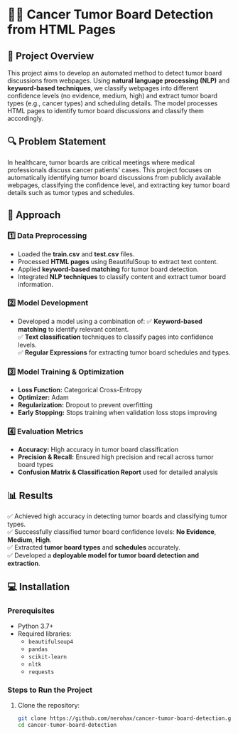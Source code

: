 # 🧑‍⚕️ Cancer Tumor Board Detection from HTML Pages  

## 📌 Project Overview  
This project aims to develop an automated method to detect tumor board discussions from webpages. Using **natural language processing (NLP)** and **keyword-based techniques**, we classify webpages into different confidence levels (no evidence, medium, high) and extract tumor board types (e.g., cancer types) and scheduling details. The model processes HTML pages to identify tumor board discussions and classify them accordingly.

## 🔍 Problem Statement  
In healthcare, tumor boards are critical meetings where medical professionals discuss cancer patients' cases. This project focuses on automatically identifying tumor board discussions from publicly available webpages, classifying the confidence level, and extracting key tumor board details such as tumor types and schedules.

## 🚀 Approach  

### 1️⃣ Data Preprocessing  
- Loaded the **train.csv** and **test.csv** files.  
- Processed **HTML pages** using BeautifulSoup to extract text content.  
- Applied **keyword-based matching** for tumor board detection.  
- Integrated **NLP techniques** to classify content and extract tumor board information.

### 2️⃣ Model Development  
- Developed a model using a combination of:
  ✅ **Keyword-based matching** to identify relevant content.  
  ✅ **Text classification** techniques to classify pages into confidence levels.  
  ✅ **Regular Expressions** for extracting tumor board schedules and types.  

### 3️⃣ Model Training & Optimization  
- **Loss Function:** Categorical Cross-Entropy  
- **Optimizer:** Adam  
- **Regularization:** Dropout to prevent overfitting  
- **Early Stopping:** Stops training when validation loss stops improving  

### 4️⃣ Evaluation Metrics  
- **Accuracy:** High accuracy in tumor board classification  
- **Precision & Recall:** Ensured high precision and recall across tumor board types  
- **Confusion Matrix & Classification Report** used for detailed analysis  

## 📊 Results  
✅ Achieved high accuracy in detecting tumor boards and classifying tumor types.  
✅ Successfully classified tumor board confidence levels: **No Evidence**, **Medium**, **High**.  
✅ Extracted **tumor board types** and **schedules** accurately.  
✅ Developed a **deployable model for tumor board detection and extraction**.  

## 💻 Installation  

### Prerequisites
- Python 3.7+
- Required libraries: 
  - `beautifulsoup4`
  - `pandas`
  - `scikit-learn`
  - `nltk`
  - `requests`

### Steps to Run the Project

1. Clone the repository:
   ```bash
   git clone https://github.com/nerohax/cancer-tumor-board-detection.git
   cd cancer-tumor-board-detection

